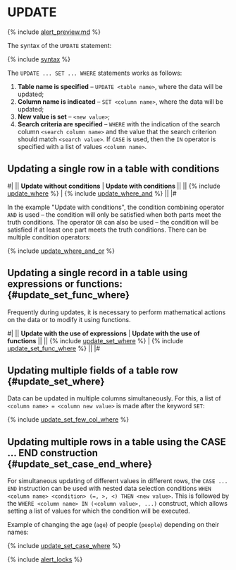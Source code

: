 # UPDATE

{% include [alert_preview.md](../_includes/alert_preview.md) %}

The syntax of the `UPDATE` statement:

{% include [syntax](../_includes/statements/update/syntax.md) %}

The `UPDATE ... SET ... WHERE` statements works as follows:
1. **Table name is specified** – `UPDATE <table name>`, where the data will be updated;
2. **Column name is indicated** – `SET <column name>`, where the data will be updated;
3. **New value is set** – `<new value>`;
4. **Search criteria are specified** – `WHERE` with the indication of the search column `<search column name>` and the value that the search criterion should match `<search value>`. If `CASE` is used, then the `IN` operator is specified with a list of values `<column name>`.


## Updating a single row in a table with conditions

#|
|| **Update without conditions** | **Update with conditions** ||
|| 
{% include [update_where](../_includes/statements/update/update_where.md) %}
| 
{% include [update_where_and](../_includes/statements/update/update_where_and.md) %}
||
|#

In the example "Update with conditions", the condition combining operator `AND` is used – the condition will only be satisfied when both parts meet the truth conditions. The operator `OR` can also be used – the condition will be satisfied if at least one part meets the truth conditions. There can be multiple condition operators:

{% include [update_where_and_or](../_includes/statements/update/update_where_and_or.md) %}

## Updating a single record in a table using expressions or functions: {#update_set_func_where}
Frequently during updates, it is necessary to perform mathematical actions on the data or to modify it using functions.

#|
|| **Update with the use of expressions** | **Update with the use of functions** ||
|| 
{% include [update_set_where](../_includes/statements/update/update_set_where.md) %}
| 
{% include [update_set_func_where](../_includes/statements/update/update_set_func_where.md) %}
||
|#


## Updating multiple fields of a table row {#update_set_where}
Data can be updated in multiple columns simultaneously. For this, a list of `<column name> = <column new value>` is made after the keyword `SET`:

{% include [update_set_few_col_where](../_includes/statements/update/update_set_few_col_where.md) %}

## Updating multiple rows in a table using the **CASE ... END** construction {#update_set_case_end_where}
For simultaneous updating of different values in different rows, the `CASE ... END` instruction can be used with nested data selection conditions `WHEN <column name> <condition> (=, >, <) THEN <new value>`. This is followed by the `WHERE <column name> IN (<column value>, ...)` construct, which allows setting a list of values for which the condition will be executed.

Example of changing the age (`age`) of people (`people`) depending on their names:

{% include [update_set_case_where](../_includes/statements/update/update_set_case_where.md) %}

{% include [alert_locks](../_includes/alert_locks.md) %}
